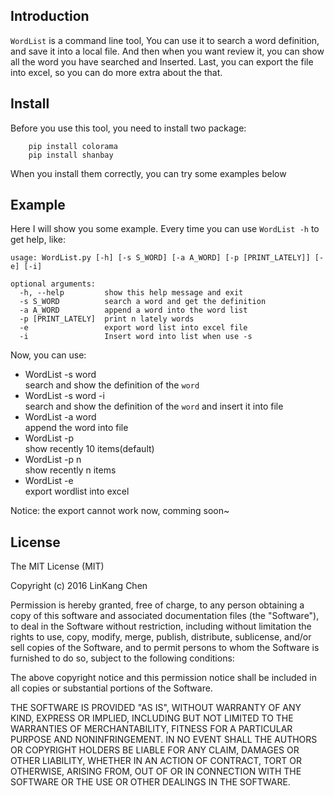 ## Introduction

`WordList` is a command line tool, You can use it to search a word definition, and save it
into a local file. And then when you want review it, you can show all the word you have searched
and Inserted. Last, you can export the file into excel, so you can do more extra about the that.


## Install
Before you use this tool, you need to install two package:

```
	pip install colorama
	pip install shanbay
```

When you install them correctly, you can try some examples below

## Example

Here I will show you some example. Every time you can use `WordList -h` to get help, like: 

```
usage: WordList.py [-h] [-s S_WORD] [-a A_WORD] [-p [PRINT_LATELY]] [-e] [-i]

optional arguments:
  -h, --help         show this help message and exit
  -s S_WORD          search a word and get the definition
  -a A_WORD          append a word into the word list
  -p [PRINT_LATELY]  print n lately words
  -e                 export word list into excel file
  -i                 Insert word into list when use -s
```

Now, you can use:

+ WordList -s word       
  search and show the definition of the `word`
+ WordList -s word -i    
  search and show the definition of the `word` and insert it into file
+ WordList -a word       
  append the word into file
+ WordList -p            
  show recently 10 items(default)
+ WordList -p  n         
  show recently n  items
+ WordList -e            
  export wordlist into excel


Notice:  the export cannot work now, comming soon~

## License 

The MIT License (MIT)

Copyright (c) 2016 LinKang Chen

Permission is hereby granted, free of charge, to any person obtaining a copy
of this software and associated documentation files (the "Software"), to deal
in the Software without restriction, including without limitation the rights
to use, copy, modify, merge, publish, distribute, sublicense, and/or sell
copies of the Software, and to permit persons to whom the Software is
furnished to do so, subject to the following conditions:

The above copyright notice and this permission notice shall be included in all
copies or substantial portions of the Software.

THE SOFTWARE IS PROVIDED "AS IS", WITHOUT WARRANTY OF ANY KIND, EXPRESS OR
IMPLIED, INCLUDING BUT NOT LIMITED TO THE WARRANTIES OF MERCHANTABILITY,
FITNESS FOR A PARTICULAR PURPOSE AND NONINFRINGEMENT. IN NO EVENT SHALL THE
AUTHORS OR COPYRIGHT HOLDERS BE LIABLE FOR ANY CLAIM, DAMAGES OR OTHER
LIABILITY, WHETHER IN AN ACTION OF CONTRACT, TORT OR OTHERWISE, ARISING FROM,
OUT OF OR IN CONNECTION WITH THE SOFTWARE OR THE USE OR OTHER DEALINGS IN THE
SOFTWARE.
